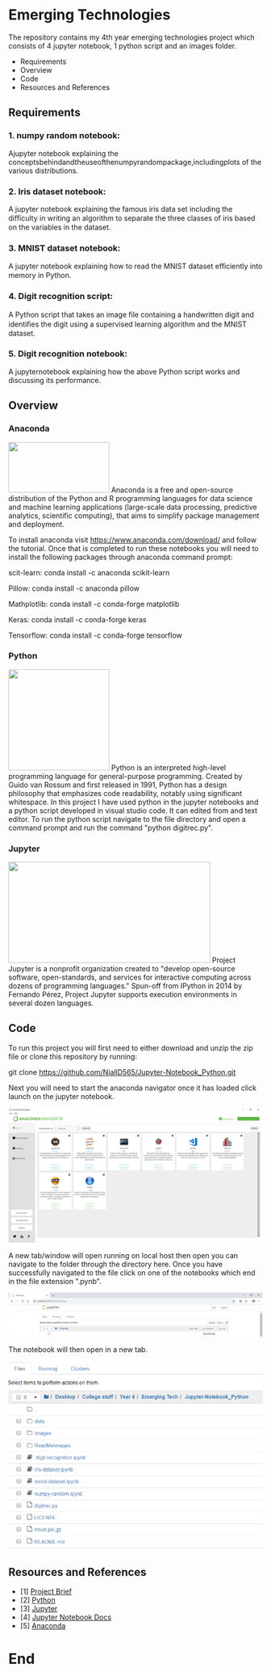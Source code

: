# Emerging Technologies

The repository contains my 4th year emerging technologies project which consists of 4 jupyter notebook, 1 python script and an images folder.

* Requirements
* Overview
* Code
* Resources and References

## Requirements

### 1. numpy random notebook: 
Ajupyter notebook explaining the conceptsbehindandtheuseofthenumpyrandompackage,includingplots of the various distributions.

### 2. Iris dataset notebook: 
A jupyter notebook explaining the famous iris data set including the diﬃculty in writing an algorithm to separate the three classes of iris based on the variables in the dataset. 

### 3. MNIST dataset notebook: 
A jupyter notebook explaining how to read the MNIST dataset eﬃciently into memory in Python.

### 4. Digit recognition script: 
A Python script that takes an image ﬁle containing a handwritten digit and identiﬁes the digit using a supervised learning algorithm and the MNIST dataset. 

### 5. Digit recognition notebook: 
A jupyternotebook explaining how the above Python script works and discussing its performance.

## Overview

### Anaconda 
<img src="https://upload.wikimedia.org/wikipedia/en/c/cd/Anaconda_Logo.png" height="100px" width="200px">
Anaconda is a free and open-source distribution of the Python and R programming languages for data science and machine learning applications (large-scale data processing, predictive analytics, scientific computing), that aims to simplify package management and deployment.

To install anaconda visit https://www.anaconda.com/download/ and follow the tutorial. Once that is completed to run these notebooks you will need to install the following packages through anaconda command prompt:  

scit-learn: conda install -c anaconda scikit-learn 

Pillow: conda install -c anaconda pillow

Mathplotlib: conda install -c conda-forge matplotlib 

Keras: conda install -c conda-forge keras 

Tensorflow: conda install -c conda-forge tensorflow 

### Python
<img src="https://upload.wikimedia.org/wikipedia/commons/thumb/c/c3/Python-logo-notext.svg/2000px-Python-logo-notext.svg.png" height="200px" width="200px">
Python is an interpreted high-level programming language for general-purpose programming. Created by Guido van Rossum and first released in 1991, Python has a design philosophy that emphasizes code readability, notably using significant whitespace. In this project I have used python in the jupyter notebooks and a python script developed in visual studio code. It can edited from and text editor. To run the python script navigate to the file directory and open a command prompt and run the command "python digitrec.py".

### Jupyter
<img src="https://i2.wp.com/softwareengineeringdaily.com/wp-content/uploads/2018/07/jupyter-logo-featured-image.png?fit=600%2C315&ssl=1" height="200px" width="400px">
Project Jupyter is a nonprofit organization created to "develop open-source software, open-standards, and services for interactive computing across dozens of programming languages." Spun-off from IPython in 2014 by Fernando Pérez, Project Jupyter supports execution environments in several dozen languages.

## Code
To run this project you will first need to either download and unzip the zip file or clone this repository by running:

  git clone https://github.com/NiallD565/Jupyter-Notebook_Python.git

Next you will need to start the anaconda navigator once it has loaded click launch on the jupyter notebook.

<img src="ReadMeImages/anacondaTable.PNG">

A new tab/window will open running on local host then open you can navigate to the folder through the directory here. Once you have successfully navigated to the file click on one of the notebooks which end in the file extension ".pynb".

<img src="ReadMeImages/condaTree.PNG">

The notebook will then open in a new tab.

<img src = "ReadMeImages/condaFolder.PNG">

## Resources and References

<ul>
   <li>[1] <a href="https://github.com/ianmcloughlin/jupyter-teaching-notebooks/blob/master/pandas-with-iris.ipynb"> Project Brief</a></li>
   <li>[2] <a href="https://www.python.org/doc/essays/blurb/">Python</a></li>
   <li>[3] <a href="http://jupyter.org/">Jupyter</a></li>
   <li>[4] <a href="https://jupyter-notebook.readthedocs.io/en/latest/notebook.html">Jupyter Notebook Docs</a></li>
   <li>[5] <a href="https://www.anaconda.com/">Anaconda</a></li>
  
</ul>

# End
